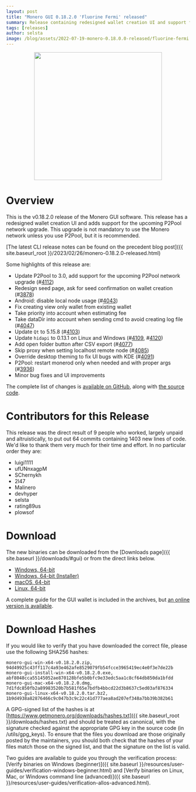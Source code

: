 ```yaml
---
layout: post
title: "Monero GUI 0.18.2.0 'Fluorine Fermi' released"
summary: Release containing redesigned wallet creation UI and support for the upcoming P2Pool network upgrade.
tags: [releases]
author: selsta
image: /blog/assets/2022-07-19-monero-0.18.0.0-released/fluorine-fermi.png
---
```


<div align="center">
  <img src="{{ page.image }}" width="350px">
</div>

# Overview

This is the v0.18.2.0 release of the Monero GUI software. This release has a redesigned wallet creation UI and adds support for the upcoming P2Pool network upgrade. This upgrade is not mandatory to use the Monero network unless you use P2Pool, but it is recommended.

[The latest CLI release notes can be found on the precedent blog post]({{ site.baseurl_root }}/2023/02/26/monero-0.18.2.0-released.html)

Some highlights of this release are:

- Update P2Pool to 3.0, add support for the upcoming P2Pool network upgrade (#[4112](https://github.com/monero-project/monero-gui/pull/4112))
- Redesign seed page, ask for seed confirmation on wallet creation (#[3878](https://github.com/monero-project/monero-gui/pull/3878))
- Android: disable local node usage (#[4043](https://github.com/monero-project/monero-gui/pull/4043))
- Fix creating view only wallet from existing wallet
- Take priority into account when estimating fee
- Take dataDir into account when sending cmd to avoid creating log file (#[4047](https://github.com/monero-project/monero-gui/pull/4047))
- Update `Qt` to 5.15.8 (#[4103](https://github.com/monero-project/monero-gui/pull/4103))
- Update `hidapi` to 0.13.1 on Linux and Windows (#[4109](https://github.com/monero-project/monero-gui/pull/4109), #[4120](https://github.com/monero-project/monero-gui/pull/4120))
- Add open folder button after CSV export (#[4077](https://github.com/monero-project/monero-gui/pull/4077))
- Skip proxy when setting localhost remote node (#[4085](https://github.com/monero-project/monero-gui/pull/4085))
- Override desktop theming to fix UI bugs with KDE (#[4091](https://github.com/monero-project/monero-gui/pull/4091))
- P2Pool: restart monerod only when needed and with proper args (#[3936](https://github.com/monero-project/monero-gui/pull/3936))
- Minor bug fixes and UI improvements

The complete list of changes is [available on GitHub](https://github.com/monero-project/monero-gui/compare/v0.18.1.2...v0.18.2.0), along with [the source code](https://github.com/monero-project/monero-gui/tree/v0.18.2.0).

# Contributors for this Release

This release was the direct result of 9 people who worked, largely unpaid and altruistically, to put out 64 commits containing 1403 new lines of code. We'd like to thank them very much for their time and effort. In no particular order they are:

- luigi1111
- ufUNnxagpM
- SChernykh
- 2l47
- Malinero
- devhyper
- selsta
- rating89us
- plowsof

# Download

The new binaries can be downloaded from the [Downloads page]({{ site.baseurl }}/downloads/#gui) or from the direct links below.

- [Windows, 64-bit](https://downloads.getmonero.org/gui/monero-gui-win-x64-v0.18.2.0.zip)
- [Windows, 64-bit (Installer)](https://downloads.getmonero.org/gui/monero-gui-install-win-x64-v0.18.2.0.exe)
- [macOS, 64-bit](https://downloads.getmonero.org/gui/monero-gui-mac-x64-v0.18.2.0.dmg)
- [Linux, 64-bit](https://downloads.getmonero.org/gui/monero-gui-linux-x64-v0.18.2.0.tar.bz2)

A complete guide for the GUI wallet is included in the archives, but [an online version is available](https://github.com/monero-ecosystem/monero-GUI-guide/blob/master/monero-GUI-guide.md).

# Download Hashes

If you would like to verify that you have downloaded the correct file, please use the following SHA256 hashes:

```
monero-gui-win-x64-v0.18.2.0.zip, 94d49925c43ff117c4a93e462afe8529079fb54fcce3965419ec4e0f3e7de22b
monero-gui-install-win-x64-v0.18.2.0.exe, abf8048cca55145052ae870128bfe5b0bfc9e33edc5aa1c8cf64db850da1bfdd
monero-gui-mac-x64-v0.18.2.0.dmg, 7d1fdc850fb2a89983520b7b581f65e7bdfb4bbcd22d3b8637c5ed03af876334
monero-gui-linux-x64-v0.18.2.0.tar.bz2, 1b9d4938a82876466c9c047b3c9c22c41d777aea8ad207ef348a7bb39b382b61
```

A GPG-signed list of the hashes is at [https://www.getmonero.org/downloads/hashes.txt]({{ site.baseurl_root }}/downloads/hashes.txt) and should be treated as canonical, with the signature checked against the appropriate GPG key in the source code (in /utils/gpg_keys). To ensure that the files you download are those originally posted by the maintainers, you should both check that the hashes of your files match those on the signed list, and that the signature on the list is valid.

Two guides are available to guide you through the verification process: [Verify binaries on Windows (beginner)]({{ site.baseurl }}/resources/user-guides/verification-windows-beginner.html) and [Verify binaries on Linux, Mac, or Windows command line (advanced)]({{ site.baseurl }}/resources/user-guides/verification-allos-advanced.html).
